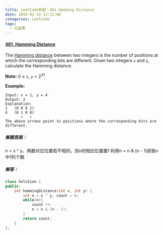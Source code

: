 ```yaml
---
title: LeetCode刷题：461.Hamming Distance
date: 2019-02-24 13:11:00
categories: LeetCode
tags:
  - 位运算
---
```

#### [461\. Hamming Distance](https://leetcode-cn.com/problems/hamming-distance/)
The [Hamming distance](https://en.wikipedia.org/wiki/Hamming_distance) between two integers is the number of positions at which the corresponding bits are different.
Given two integers `x` and `y`, calculate the Hamming distance.

**Note:**
0 ≤ `x`, `y` < 2<sup>31</sup>.

**Example:**
```
Input: x = 1, y = 4
Output: 2
Explanation:
1   (0 0 0 1)
4   (0 1 0 0)
       ↑   ↑
The above arrows point to positions where the corresponding bits are different.
```
##### 解题思路：
n = x ^ y，两数对应位置若不相同，则n的相应位置置1
利用n = n & (n - 1)获取n中1的个数
##### 解答：
```cpp
class Solution {
public:
    int hammingDistance(int x, int y) {
        int n = x ^ y, count = 0;
        while(n){
            count ++;
            n = n & (n - 1);
        }
        return count;
    }
};
```